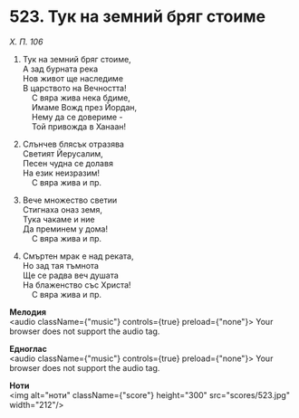 # 523. Тук на земний бряг стоиме  

*Х. П. 106*  

1. Тук на земний бряг стоиме,  
А зад бурната река  
Нов живот ще наследиме  
В царството на Вечността!  
    С вяра жива нека бдиме,  
    Имаме Вожд през Йордан,  
    Нему да се довериме -  
    Той привожда в Ханаан!  

2. Слънчев блясък отразява  
Светият Йерусалим,  
Песен чудна се долавя  
На език неизразим!  
    С вяра жива и пр.  

3. Вече множество светии  
Стигнаха оназ земя,  
Тука чакаме и ние  
Да преминем у дома!  
    С вяра жива и пр.  

4. Смъртен мрак е над реката,  
Но зад тая тъмнота  
Ще се радва веч душата  
На блаженство със Христа!  
    С вяра жива и пр.  

__Мелодия__  
<audio className={"music"} controls={true} preload={"none"}><source src="mp3/523.mp3" type="audio/mpeg"/>
Your browser does not support the audio tag.
</audio>  

__Едноглас__  
<audio className={"music"} controls={true} preload={"none"}><source src="transp/523.mp3" type="audio/mpeg"/>
Your browser does not support the audio tag.
</audio>  

__Ноти__  
<img alt="ноти" className={"score"} height="300" src="scores/523.jpg" width="212"/>
